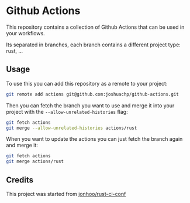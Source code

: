 # Github Actions

This repository contains a collection of Github Actions that can be used in
your workflows.

Its separated in branches, each branch contains a different project type: rust,
...

## Usage

To use this you can add this repository as a remote to your project:

```bash
git remote add actions git@github.com:joshuachp/github-actions.git
```

Then you can fetch the branch you want to use and merge it into your project
with the `--allow-unrelated-histories` flag:

```bash
git fetch actions
git merge --allow-unrelated-histories actions/rust
```

When you want to update the actions you can just fetch the branch again and
merge it:

```bash
git fetch actions
git merge actions/rust
```

## Credits

This project was started from
[jonhoo/rust-ci-conf](https://github.com/jonhoo/rust-ci-conf)
